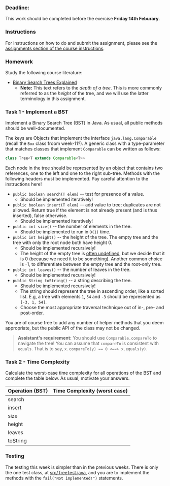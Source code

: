 ### Deadline:
This work should be completed before the exercise **Friday 14th Feburary**.

### Instructions
For instructions on how to do and submit the assignment, please see the
[assignments section of the course instructions](https://gits-15.sys.kth.se/inda-19/course-instructions#assignments).

### Homework
Study the following course literature:

* [Binary Search Trees Explained](https://yourbasic.org/algorithms/binary-search-tree/)
    - **Note:** This text refers to the _depth of a tree_. This is more commonly
      referred to as the _height_ of the tree, and we will use the latter
      terminology in this assignment.

### Task 1 - Implement a BST
Implement a Binary Search Tree (BST) in Java. As usual, all public methods
should be well-documented.

The keys are Objects that implement the interface `java.lang.Comparable`
(recall the `Box` class froom week-11?). A generic class with a type-parameter
that matches classes that implement `Comparable` can be written as follows:

```java
class Tree<T extends Comparable<T>>
```

Each node in the tree should be represented by an object that contains two
references, one to the left and one to the right sub-tree. Methods with the
following headers must be implemented. Pay careful attention to the instructions
here!

* `public boolean search(T elem)` -- test for presence of a value.
    - Should be implemented iteratively!
* `public boolean insert(T elem)` -- add value to tree; duplicates are not allowed.
  Return true if the element is not already present (and is thus inserted),
  false otherwise.
    - Should be implemented iteratively!
* `public int size()` -- the number of elements in the tree.
    - Should be implemented to run in `O(1)` time.
* `public int height()` -- the height of the tree. The empty tree and the tree
  with only the root node both have height 0.
    - Should be implemented recursively!
    - The height of the empty tree is
      [often undefined](https://web.archive.org/web/20181013022358/https://xlinux.nist.gov/dads/HTML/height.html),
      but we decide that it is 0 (because we need it to be something). Another
      common choice is -1, to differentiate between the empty tree and the
      root-only tree.
* `public int leaves()` -- the number of leaves in the tree.
    - Should be implemented recursively!
* `public String toString()` -- a string describing the tree.
    - Should be implemented recursively!
    - The string should represent the tree in ascending order, like a sorted
      list. E.g, a tree with elements `1`, `54` and `-3` should be represented
      as `[-3, 1, 54]`.
    - Choose the most appropriate traversal technique out of in-, pre- and
      post-order.

You are of course free to add any number of helper methods that you deem
appropriate, but the public API of the class may not be changed.

> **Assistant's requirement:** You should use `Comparable.compareTo` to navigate
> the tree! You can assume that `compareTo` is consistent with `equals`. That
> is to say, `x.compareTo(y) == 0 <==> x.equals(y)`.

### Task 2 - Time Complexity
Calculate the worst-case time complexity for all operations of the BST and
complete the table below.  As usual, motivate your answers.

| Operation (BST)     | Time Complexity (worst case)    |
| ------------------- | ------------------------------- |
| search              |                                 |
| insert              |                                 |
| size                |                                 |
| height              |                                 |
| leaves              |                                 |
| toString            |                                 |

### Testing
The testing this week is simpler than in the previous weeks. There is only the
one test class, at [src/TreeTest.java](src/TreeTest.java), and you are to
implement the methods with the `fail("Not implemented!")` statements.

